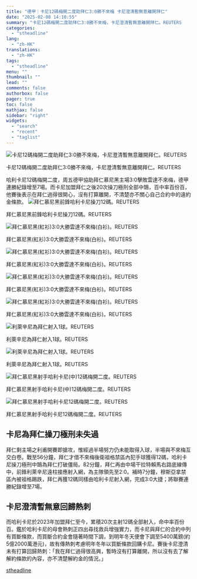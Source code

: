 ```yaml
---
title: "德甲｜卡尼12碼梅開二度助拜仁3:0勝不來梅 卡尼澄清暫無意離開拜仁"
date: "2025-02-08 14:10:55"
summary: "卡尼12碼梅開二度助拜仁3:0勝不來梅，卡尼澄清暫無意離開拜仁。REUTERS       ..."
categories:
  - "stheadline"
lang:
  - "zh-HK"
translations:
  - "zh-HK"
tags:
  - "stheadline"
menu: ""
thumbnail: ""
lead: ""
comments: false
authorbox: false
pager: true
toc: false
mathjax: false
sidebar: "right"
widgets:
  - "search"
  - "recent"
  - "taglist"
---
```


![卡尼12碼梅開二度助拜仁3:0勝不來梅，卡尼澄清暫無意離開拜仁。REUTERS](https://image.stheadline.com/f/680p0/0x0/100/none/dae03cac299aa4a97888151fd02d81b2/stheadline/inewsmedia/20250208/_2025020813290545748.jpg)

卡尼12碼梅開二度助拜仁3:0勝不來梅，卡尼澄清暫無意離開拜仁。REUTERS




哈利卡尼12碼梅開二度，周五德甲協助拜仁慕尼黑主場3:0擊敗雲達不來梅，德甲連勝紀錄增至7場。而卡尼加盟拜仁之後20次操刀極刑全部中鵠，百中率百份百，他賽後表示在拜仁過得很開心，沒有打算離開，不清楚亦不關心自己合約中的違約金條款。
 ![拜仁慕尼黑前鋒哈利卡尼操刀12碼。REUTERS](https://image.hkhl.hk/f/1024p0/0x0/100/none/a1ba8230085a27444f5727b4b8112036/2025-02/2025-02-07T213446Z_573471623_UP1EL271NXXD5_RTRMADP_3_SOCCER-GERMANY-FCB-SVW-REPORT.JPG)


拜仁慕尼黑前鋒哈利卡尼操刀12碼。REUTERS



 ![拜仁慕尼黑(紅衫)3:0大勝雲達不來梅(白衫)。REUTERS](https://image.hkhl.hk/f/1024p0/0x0/100/none/bb477d67e8dab6ea04e995373c4dba45/2025-02/2025-02-07T193854Z_770925186_UP1EL271IKS7L_RTRMADP_3_SOCCER-GERMANY-FCB-SVW-REPORT.JPG)


拜仁慕尼黑(紅衫)3:0大勝雲達不來梅(白衫)。REUTERS



 ![拜仁慕尼黑(紅衫)3:0大勝雲達不來梅(白衫)。REUTERS](https://image.hkhl.hk/f/1024p0/0x0/100/none/ace2daf9a0ea71b649cf30d452210ae7/2025-02/2025-02-07T204058Z_2137041849_UP1EL271LG8A4_RTRMADP_3_SOCCER-GERMANY-FCB-SVW-REPORT.JPG)


拜仁慕尼黑(紅衫)3:0大勝雲達不來梅(白衫)。REUTERS



 ![拜仁慕尼黑(紅衫)3:0大勝雲達不來梅(白衫)。REUTERS](https://image.hkhl.hk/f/1024p0/0x0/100/none/c1427d8cfb7101fd5b2df2e2f0d12e45/2025-02/2025-02-07T200339Z_1836488267_UP1EL271JQ28I_RTRMADP_3_SOCCER-GERMANY-FCB-SVW-REPORT.JPG)


拜仁慕尼黑(紅衫)3:0大勝雲達不來梅(白衫)。REUTERS



 ![拜仁慕尼黑(紅衫)3:0大勝雲達不來梅(白衫)。REUTERS](https://image.hkhl.hk/f/1024p0/0x0/100/none/d15f4962a61dbf8f1a10bcd5a7fbf9e1/2025-02/2025-02-07T201325Z_1914879720_UP1EL271K6C8X_RTRMADP_3_SOCCER-GERMANY-FCB-SVW-REPORT.JPG)


拜仁慕尼黑(紅衫)3:0大勝雲達不來梅(白衫)。REUTERS



 ![利萊辛尼為拜仁射入1球。REUTERS](https://image.hkhl.hk/f/1024p0/0x0/100/none/341f19bd81a4c12b362f186504c8f6e3/2025-02/2025-02-07T211426Z_1905976286_UP1EL271N00BY_RTRMADP_3_SOCCER-GERMANY-FCB-SVW-REPORT.JPG)


利萊辛尼為拜仁射入1球。REUTERS



 ![利萊辛尼為拜仁射入1球。REUTERS](https://image.hkhl.hk/f/1024p0/0x0/100/none/79076e3fced156ae55a1e4121b7d595b/2025-02/2025-02-07T211602Z_1258690245_UP1EL271N2OC1_RTRMADP_3_SOCCER-GERMANY-FCB-SVW-REPORT.JPG)


利萊辛尼為拜仁射入1球。REUTERS



 ![拜仁慕尼黑射手哈利卡尼(中)12碼梅開二度。REUTERS](https://image.hkhl.hk/f/1024p0/0x0/100/none/5996d76fd836cfcc0ede88a0e84c86cf/2025-02/2025-02-07T214720Z_2039732057_UP1EL271LYAAV_RTRMADP_3_SOCCER-GERMANY-FCB-SVW-REPORT.JPG)


拜仁慕尼黑射手哈利卡尼(中)12碼梅開二度。REUTERS



 ![拜仁慕尼黑射手哈利卡尼12碼梅開二度。REUTERS](https://image.hkhl.hk/f/1024p0/0x0/100/none/52bc8e7a8d45bf7448b7adf49c2c1c8b/2025-02/2025-02-07T213431Z_1785914124_UP1EL271NXHD4_RTRMADP_3_SOCCER-GERMANY-FCB-SVW-REPORT.JPG)


拜仁慕尼黑射手哈利卡尼12碼梅開二度。REUTERS




卡尼為拜仁操刀極刑未失過
------------

拜仁剩主場之利甫開賽即搶攻，惟經過半場努力仍未能取得入球，半場與不來梅互交白卷。戰至56分鐘，拜仁才借不來梅後衛祖格禁區內犯手球獲得12碼，哈利卡尼操刀極刑中鵠為拜仁打破僵局。82分鐘，拜仁再由中場干拉特賴馬右路底線傳中，前鋒利萊辛尼遠柱接應射入網，為主隊領先至2:0。補時7分鐘，穆斯亞拿禁區內被祖格踢跌，拜仁再獲12碼同樣由哈利卡尼射入網，完成3:0大捷；將聯賽連勝紀錄增至7場。

卡尼澄清暫無意回歸熱刺
-----------

而哈利卡尼於2023年加盟拜仁至今，累積20次主射12碼全部射入，命中率百份百。鑑於哈利卡尼的母會熱刺正四出尋找救兵增強實力，而卡尼與拜仁的合約中列有買斷條款，而買斷合約金會隨著時間下調，到明年冬天便會下調至5400萬鎊(約5億2000萬港元)，故有傳熱刺考慮明年冬年以買斷條款回購卡尼。賽後卡尼澄清未有打算回歸熱刺：「我在拜仁過得很高興，暫時沒有打算離開，所以沒有去了解解約條款的內容，亦不清楚解約金的情況。」

[stheadline](https://std.stheadline.com/realtime/article/2051550/即時-體育-德甲-卡尼12碼梅開二度助拜仁3-0勝不來梅-卡尼澄清暫無意離開拜仁)
